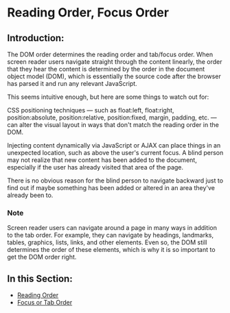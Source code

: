 # Reading Order, Focus Order

## Introduction:

The DOM order determines the reading order and tab/focus order. When screen reader users navigate straight through the content linearly, the order that they hear the content is determined by the order in the document object model (DOM), which is essentially the source code after the browser has parsed it and run any relevant JavaScript.

This seems intuitive enough, but here are some things to watch out for:

CSS positioning techniques — such as float:left, float:right, position:absolute, position:relative, position:fixed, margin, padding, etc. — can alter the visual layout in ways that don't match the reading order in the DOM.

Injecting content dynamically via JavaScript or AJAX can place things in an unexpected location, such as above the user's current focus. A blind person may not realize that new content has been added to the document, especially if the user has already visited that area of the page.

There is no obvious reason for the blind person to navigate backward just to find out if maybe something has been added or altered in an area they've already been to.

### Note

Screen reader users can navigate around a page in many ways in addition to the tab order. For example, they can navigate by headings, landmarks, tables, graphics, lists, links, and other elements. Even so, the DOM still determines the order of these elements, which is why it is so important to get the DOM order right.

## In this Section:

- [Reading Order](reading-order.md)
- [Focus or Tab Order](focus-order.md)
